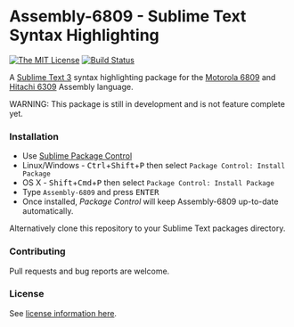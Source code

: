 # Assembly-6809 - Sublime Text Syntax Highlighting

[![The MIT License](https://img.shields.io/badge/license-MIT-brightgreen.svg)](http://opensource.org/licenses/MIT)
[![Build Status](https://travis-ci.org/dougmasten/sublime-assembly-6809.svg?branch=master)](https://travis-ci.org/dougmasten/sublime-assembly-6809)

A [Sublime Text 3][Sublime] syntax highlighting package for the [Motorola 6809][Motorola] and [Hitachi 6309][Hitachi] Assembly language.

WARNING: This package is still in development and is not feature complete yet.

### Installation
* Use [Sublime Package Control](http://wbond.net/sublime_packages/package_control "Sublime Package Control")
 * Linux/Windows - <kbd>Ctrl</kbd>+<kbd>Shift</kbd>+<kbd>P</kbd> then select `Package Control: Install Package`
 * OS X - <kbd>Shift</kbd>+<kbd>Cmd</kbd>+<kbd>P</kbd> then select `Package Control: Install Package`
* Type `Assembly-6809` and press <kbd>ENTER</kbd>
* Once installed, _Package Control_ will keep Assembly-6809 up-to-date automatically.

Alternatively clone this repository to your Sublime Text packages directory.

### Contributing

Pull requests and bug reports are welcome.

### License

See [license information here](LICENSE).

[Sublime]: https://www.sublimetext.com/
[Motorola]: https://en.wikipedia.org/wiki/Motorola_6809
[Hitachi]: https://en.wikipedia.org/wiki/Hitachi_6309
